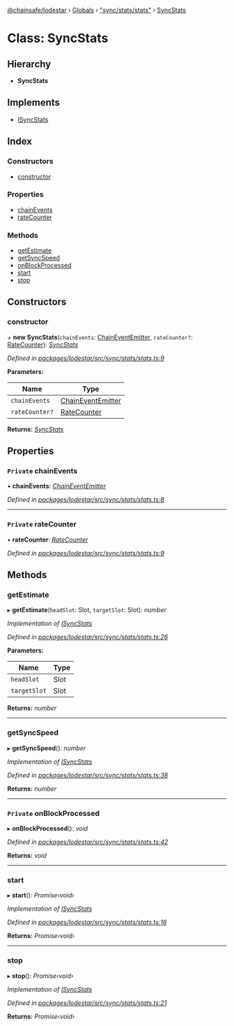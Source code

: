 [@chainsafe/lodestar](../README.md) › [Globals](../globals.md) › ["sync/stats/stats"](../modules/_sync_stats_stats_.md) › [SyncStats](_sync_stats_stats_.syncstats.md)

# Class: SyncStats

## Hierarchy

* **SyncStats**

## Implements

* [ISyncStats](../interfaces/_sync_stats_interface_.isyncstats.md)

## Index

### Constructors

* [constructor](_sync_stats_stats_.syncstats.md#constructor)

### Properties

* [chainEvents](_sync_stats_stats_.syncstats.md#private-chainevents)
* [rateCounter](_sync_stats_stats_.syncstats.md#private-ratecounter)

### Methods

* [getEstimate](_sync_stats_stats_.syncstats.md#getestimate)
* [getSyncSpeed](_sync_stats_stats_.syncstats.md#getsyncspeed)
* [onBlockProcessed](_sync_stats_stats_.syncstats.md#private-onblockprocessed)
* [start](_sync_stats_stats_.syncstats.md#start)
* [stop](_sync_stats_stats_.syncstats.md#stop)

## Constructors

###  constructor

\+ **new SyncStats**(`chainEvents`: [ChainEventEmitter](../modules/_chain_interface_.md#chaineventemitter), `rateCounter?`: [RateCounter](_sync_stats_rate_.ratecounter.md)): *[SyncStats](_sync_stats_stats_.syncstats.md)*

*Defined in [packages/lodestar/src/sync/stats/stats.ts:9](https://github.com/ChainSafe/lodestar/blob/8ae83570a/packages/lodestar/src/sync/stats/stats.ts#L9)*

**Parameters:**

Name | Type |
------ | ------ |
`chainEvents` | [ChainEventEmitter](../modules/_chain_interface_.md#chaineventemitter) |
`rateCounter?` | [RateCounter](_sync_stats_rate_.ratecounter.md) |

**Returns:** *[SyncStats](_sync_stats_stats_.syncstats.md)*

## Properties

### `Private` chainEvents

• **chainEvents**: *[ChainEventEmitter](../modules/_chain_interface_.md#chaineventemitter)*

*Defined in [packages/lodestar/src/sync/stats/stats.ts:8](https://github.com/ChainSafe/lodestar/blob/8ae83570a/packages/lodestar/src/sync/stats/stats.ts#L8)*

___

### `Private` rateCounter

• **rateCounter**: *[RateCounter](_sync_stats_rate_.ratecounter.md)*

*Defined in [packages/lodestar/src/sync/stats/stats.ts:9](https://github.com/ChainSafe/lodestar/blob/8ae83570a/packages/lodestar/src/sync/stats/stats.ts#L9)*

## Methods

###  getEstimate

▸ **getEstimate**(`headSlot`: Slot, `targetSlot`: Slot): *number*

*Implementation of [ISyncStats](../interfaces/_sync_stats_interface_.isyncstats.md)*

*Defined in [packages/lodestar/src/sync/stats/stats.ts:26](https://github.com/ChainSafe/lodestar/blob/8ae83570a/packages/lodestar/src/sync/stats/stats.ts#L26)*

**Parameters:**

Name | Type |
------ | ------ |
`headSlot` | Slot |
`targetSlot` | Slot |

**Returns:** *number*

___

###  getSyncSpeed

▸ **getSyncSpeed**(): *number*

*Implementation of [ISyncStats](../interfaces/_sync_stats_interface_.isyncstats.md)*

*Defined in [packages/lodestar/src/sync/stats/stats.ts:38](https://github.com/ChainSafe/lodestar/blob/8ae83570a/packages/lodestar/src/sync/stats/stats.ts#L38)*

**Returns:** *number*

___

### `Private` onBlockProcessed

▸ **onBlockProcessed**(): *void*

*Defined in [packages/lodestar/src/sync/stats/stats.ts:42](https://github.com/ChainSafe/lodestar/blob/8ae83570a/packages/lodestar/src/sync/stats/stats.ts#L42)*

**Returns:** *void*

___

###  start

▸ **start**(): *Promise‹void›*

*Implementation of [ISyncStats](../interfaces/_sync_stats_interface_.isyncstats.md)*

*Defined in [packages/lodestar/src/sync/stats/stats.ts:16](https://github.com/ChainSafe/lodestar/blob/8ae83570a/packages/lodestar/src/sync/stats/stats.ts#L16)*

**Returns:** *Promise‹void›*

___

###  stop

▸ **stop**(): *Promise‹void›*

*Implementation of [ISyncStats](../interfaces/_sync_stats_interface_.isyncstats.md)*

*Defined in [packages/lodestar/src/sync/stats/stats.ts:21](https://github.com/ChainSafe/lodestar/blob/8ae83570a/packages/lodestar/src/sync/stats/stats.ts#L21)*

**Returns:** *Promise‹void›*
